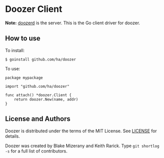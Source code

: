 # Doozer Client

**Note:** [doozerd](/ha/doozerd) is the server.
This is the Go client driver for doozer.

## How to use

To install:

    $ goinstall github.com/ha/doozer

To use:

    package mypackage

    import "github.com/ha/doozer"

    func attach() *doozer.Client {
        return doozer.New(name, addr)
    }

## License and Authors

Doozer is distributed under the terms of the MIT
License. See [LICENSE][] for details.

Doozer was created by Blake Mizerany and Keith Rarick.
Type `git shortlog -s` for a full list of contributors.

[mail]: https://groups.google.com/group/doozer
[LICENSE]: /ha/doozer/blob/master/LICENSE
